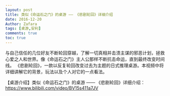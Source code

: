 ```yaml
---
layout: post
title: 类似《命运石之门》的桌游 —— 《悲剧轮回》详细介绍
date: 2016-12-20
Author: Zafara
tags: [桌游,安利]
comments: true
toc: true
---
```

与自己信任的几位好友不断轮回穿越，了解一切真相并击溃主谋的邪恶计划，拯救心爱之人和世界。像《命运石之门》主人公那样不断抗击命运，直到最终改变时间线。
《悲剧轮回》，一款以反复轮回改变过去为主题的日式推理桌游。本视频中将详细讲解它的背景，玩法以及个人对它的一点看法。

【桌游介绍】类似《命运石之门》的桌游 —— 《悲剧轮回》详细介绍：<https://www.bilibili.com/video/BV15s411a7JV>
